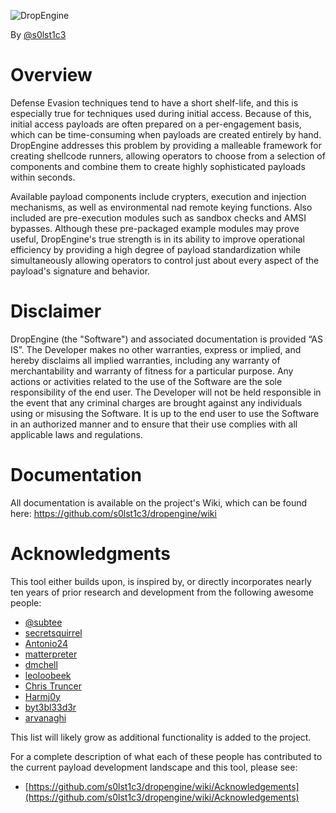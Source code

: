 ![DropEngine](https://raw.githubusercontent.com/s0lst1c3/dropengine/master/DropEngine%201.png)

By [@s0lst1c3](https://twitter.com/s0lst1c3)

# Overview

Defense Evasion techniques tend to have a short shelf-life, and this is especially true for techniques used during initial access. Because of this, initial access payloads are often prepared on a per-engagement  basis, which can be time-consuming when payloads are created entirely by hand. DropEngine addresses this problem by providing a malleable framework for creating shellcode runners, allowing operators to choose from a selection of components and combine them to create highly sophisticated payloads within seconds.

Available payload components include crypters, execution and injection mechanisms, as well as environmental nad remote keying functions. Also included are pre-execution modules such as sandbox checks and AMSI bypasses. Although these pre-packaged example modules may prove useful, DropEngine's true strength is in its ability to improve operational efficiency by providing a high degree of payload standardization while simultaneously allowing operators to control just about every aspect of the payload's signature and behavior.

# Disclaimer

DropEngine (the "Software") and associated documentation is provided “AS IS”. The Developer makes no other warranties, express or implied, and hereby disclaims all implied warranties, including any warranty of merchantability and warranty of fitness for a particular purpose. Any actions or activities related to the use of the Software are the sole responsibility of the end user. The Developer will not be held responsible in the event that any criminal charges are brought against any individuals using or misusing the Software. It is up to the end user to use the Software in an authorized manner and to ensure that their use complies with all applicable laws and regulations.

# Documentation

All documentation is available on the project's Wiki, which can be found here: https://github.com/s0lst1c3/dropengine/wiki

# Acknowledgments
This tool either builds upon, is inspired by, or directly incorporates nearly ten years of prior research and development from the following awesome people:

* [@subtee](https://twitter.com/subtee)
* [secretsquirrel](https://github.com/secretsquirrel)
* [Antonio24](https://github.com/antonio24)
* [matterpreter](https://github.com/matterpreter)
* [dmchell](https://github.com/dmchell)
* [leoloobeek](https://github.com/leoloobeek) 
* [Chris Truncer](https://twitter.com/christruncer)
* [Harmj0y](https://github.com/harmj0y)
* [byt3bl33d3r](https://github.com/byt3bl33d3r)
* [arvanaghi](https://github.com/arvanaghi)

This list will likely grow as additional functionality is added to the project.

For a complete description of what each of these people has contributed to the current payload development landscape and this tool, please see:

* [https://github.com/s0lst1c3/dropengine/wiki/Acknowledgements](https://github.com/s0lst1c3/dropengine/wiki/Acknowledgements)
